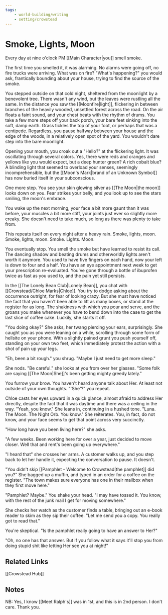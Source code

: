 ```yaml
---
tags:
    - world-building/writing
    - setting/crowstead
---
```


# Smoke, Lights, Moon

Every day at nine o'clock PM [[Main Character|you]] smell smoke. 

The first time you smelled it, it was alarming. No alarms were going off, no fire trucks were arriving. What was on fire? "What's happening?" you would ask, frantically bounding about your house, trying to find the source of the smoke.

You stepped outside on that cold night, sheltered from the moonlight by a benevolent tree. There wasn't any wind, but the leaves were rustling all the same. In the distance you saw the [[Moonfire|light]], flickering in between branches of the heavily wooded, unsettled forest across the road. On the air floats a faint sound, and your chest beats with the rhythm of drums. You take a few more steps off your back porch, your bare feet sinking into the soft, damp earth. Grass tickles the top of your foot, or perhaps that was a centipede. Regardless, you pause halfway between your house and the edge of the woods, in a relatively open spot of the yard. You wouldn't dare step into the bare moonlight.

Opening your mouth, you croak out a "Hello?" at the flickering light. It was oscillating through several colors. Yes, there were reds and oranges and yellows like you would expect, but a deep  hunter green? A rich cobalt blue? A blinding light that seemed to overload your senses, seemingly incomprehensible, but the [[Moon's Mark|brand of an Unknown Symbol]] has now buried itself in your subconscious.

One more step. You see your skin glowing silver as [[The Moon|the moon]] looks down on you. Fear strikes your belly, and you look up to see the stars smiling, the moon's embrace.

You wake up the next morning, your face a bit more gaunt than it was before, your muscles a bit more stiff, your joints just ever so slightly more creaky. She doesn't need to take much, so long as there was plenty to take from.

This repeats itself on every night after a heavy rain. Smoke, lights, moon. Smoke, lights, moon. Smoke. Lights. Moon.

You eventually stop. You smell the smoke but have learned to resist its call. The dancing shadow and beating drums and otherworldly lights aren't worth it anymore. You used to have five fingers on each hand, now your left is down to four and a half. You have an eye appointment next week to get your prescription re-evaluated. You've gone through a bottle of ibuprofen twice as fast as you used to, and the pain yet still persists.

In the [[The Lonely Bean Club|Lonely Bean]], you chat with [[Crowstead/Chloe Marks|Chloe]]. You try to dodge asking about the occurrence outright, for fear of looking crazy. But she must have noticed the fact that you haven't been able to lift as many boxes, or stand at the register for as long. The shakiness with which you pour and serve, and the groans you make whenever you have to bend down into the case to get the last slice of coffee cake. Luckily, she starts it off.

"You doing okay?" She asks, her twang piercing your ears, surprisingly. She caught you as you were leaning on a while, scrolling through some form of hellsite on your phone. With a slightly pained grunt you push yourself off, standing on your own two feet, which immediately protest the action with a shot of pain up your legs. 

"Eh, been a bit rough." you shrug. "Maybe I just need to get more sleep."

She nods. "Be careful." she looks at you from over her glasses. "Some folk are saying [[The Moon|She]]'s been getting mighty greedy lately."

You furrow your brow. You haven't heard anyone talk about Her. At least not outside of your own thoughts. "'She'?" you repeat. 

Chloe casts her eyes upward in a quick glance, almost afraid to address Her directly, despite the fact that it was daytime and there was a ceiling in the way. "Yeah, you know." She leans in, continuing in a hushed tone. "Luna. The Moon. The Night Orb. You know." She reiterates. You, in fact, do not know, and your face seems to get that point across very succinctly.

"How long have you been living here?" she asks.

"A few weeks. Been working here for over a year, just decided to move closer. Well that and rent's been going up everywhere."

"I heard that" she crosses her arms. A customer walks up, and you step back to let her handle it, expecting the conversation to pause. It doesn't.

"You didn't skip [[Pamphlet - Welcome to Crowstead|the pamphlet]] did you?" She bagged up a muffin, and typed in an order for a coffee on the register. "The town makes sure everyone has one in their mailbox when they first move here."

"Pamphlet? Maybe." You shake your head. "I may have tossed it. You know, with the rest of the junk mail I get for moving somewhere."

She checks her watch as the customer finds a table, bringing out an e-book reader to skim as they sip their coffee. "Let me send you a copy. You really got to read that."

You're skeptical. "Is the pamphlet really going to have an answer to Her?"

"Oh, no one has that answer. But if you follow what it says it'll stop you from doing stupid shit like letting Her see you at night!"

## Related Links

[[Crowstead Hub]]

## Notes

NB: Yes, I know [[Meet Ralph's]] was in 1st, and this is in 2nd person. I don't care. Thank you.